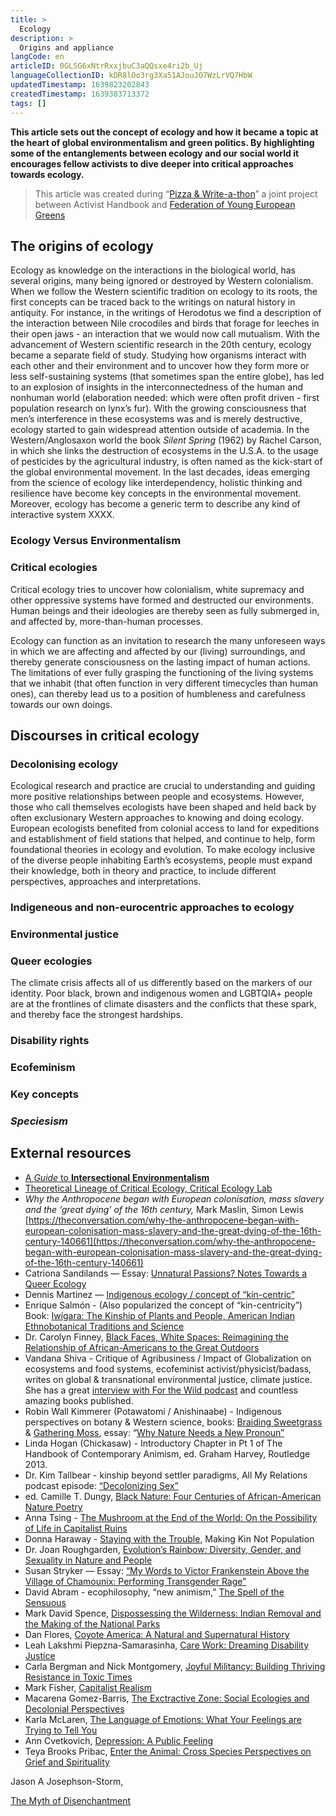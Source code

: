 ```yaml
---
title: >
  Ecology
description: >
  Origins and appliance
langCode: en
articleID: 0GLSG6xNtrRxxjbuC3aQQsxe4ri2b_Uj
languageCollectionID: kDR8lOo3rg3Xa51AJouJO7WzLrVQ7HbW
updatedTimestamp: 1639823202843
createdTimestamp: 1639383713372
tags: []
---
```


**This article sets out the concept of ecology and how it became a topic at the heart of global environmentalism and green politics. By highlighting some of the entanglements between ecology and our social world it encourages fellow activists to dive deeper into critical approaches towards ecology.**

> This article was created during “[Pizza & Write-a-thon](/writeathon)” a joint project between Activist Handbook and [Federation of Young European Greens](https://fyeg.org/)

## **The origins of ecology**

Ecology as knowledge on the interactions in the biological world, has several origins, many being ignored or destroyed by Western colonialism. When we follow the Western scientific tradition on ecology to its roots, the first concepts can be traced back to the writings on natural history in antiquity. For instance, in the writings of Herodotus we find a description of the interaction between Nile crocodiles and birds that forage for leeches in their open jaws - an interaction that we would now call mutualism. With the advancement of Western scientific research in the 20th century, ecology became a separate field of study. Studying how organisms interact with each other and their environment and to uncover how they form more or less self-sustaining systems (that sometimes span the entire globe), has led to an explosion of insights in the interconnectedness of the human and nonhuman world (elaboration needed: which were often profit driven - first population research on lynx’s fur). With the growing consciousness that men’s interference in these ecosystems was and is merely destructive, ecology started to gain widespread attention outside of academia. In the Western/Anglosaxon world the book _Silent Spring_ (1962) by Rachel Carson, in which she links the destruction of ecosystems in the U.S.A. to the usage of pesticides by the agricultural industry, is often named as the kick-start of the global environmental movement. In the last decades, ideas emerging from the science of ecology like interdependency, holistic thinking and resilience have become key concepts in the environmental movement. Moreover, ecology has become a generic term to describe any kind of interactive system XXXX.

### **Ecology Versus Environmentalism**

### **Critical ecologies**

Critical ecology tries to uncover how colonialism, white supremacy and other oppressive systems have formed and destructed our environments. Human beings and their ideologies are thereby seen as fully submerged in, and affected by, more-than-human processes.

Ecology can function as an invitation to research the many unforeseen ways in which we are affecting and affected by our (living) surroundings, and thereby generate consciousness on the lasting impact of human actions. The limitations of ever fully grasping the functioning of the living systems that we inhabit (that often function in very different timecycles than human ones), can thereby lead us to a position of humbleness and carefulness towards our own doings.

## **Discourses in critical ecology**

### **Decolonising ecology**

Ecological research and practice are crucial to understanding and guiding more positive relationships between people and ecosystems. However, those who call themselves ecologists have been shaped and held back by often exclusionary Western approaches to knowing and doing ecology. European ecologists benefited from colonial access to land for expeditions and establishment of field stations that helped, and continue to help, form foundational theories in ecology and evolution. To make ecology inclusive of the diverse people inhabiting Earth’s ecosystems, people must expand their knowledge, both in theory and practice, to include different perspectives, approaches and interpretations.

### **Indigeneous and non-eurocentric approaches to ecology**

### **Environmental justice**

### **Queer ecologies**

The climate crisis affects all of us differently based on the markers of our identity. Poor black, brown and indigenous women and LGBTQIA+ people are at the frontlines of climate disasters and the conflicts that these spark, and thereby face the strongest hardships.

### **Disability rights**

### **Ecofeminism**

### **Key concepts**

### _**Speciesism**_

## **External resources**

-   [A _Guide_ to **Intersectional** **Environmentalism**](https://meansandmatters.bankofthewest.com/article/sustainable-living/taking-action/a-guide-to-intersectional-environmentalism/)
-   [Theoretical Lineage of Critical Ecology, Critical Ecology Lab](https://www.youtube.com/watch?v=LireLlbEyxk)
-   _Why the Anthropocene began with European colonisation, mass slavery and the ‘great dying’ of the 16th century,_ Mark Maslin, Simon Lewis [https://theconversation.com/why-the-anthropocene-began-with-european-colonisation-mass-slavery-and-the-great-dying-of-the-16th-century-140661](https://theconversation.com/why-the-anthropocene-began-with-european-colonisation-mass-slavery-and-the-great-dying-of-the-16th-century-140661)
-   Catriona Sandilands — Essay: [Unnatural Passions? Notes Towards a Queer Ecology](https://ivc.lib.rochester.edu/unnatural-passions-notes-toward-a-queer-ecology/)
-   Dennis Martinez — [Indigenous ecology / concept of “kin-centric”](https://www.nativeperspectives.net/Transcripts/Dennis_Martinez_interview.pdf)
-   Enrique Salmón - (Also popularized the concept of “kin-centricity”) Book: [Iwígara: The Kinship of Plants and People, American Indian Ethnobotanical Traditions and Science](https://www.goodreads.com/book/show/50158998-iwigara)
-   Dr. Carolyn Finney, [Black Faces, White Spaces: Reimagining the Relationship of African-Americans to the Great Outdoors](https://uncpress.org/book/9781469614489/black-faces-white-spaces/)
-   Vandana Shiva - Critique of Agribusiness / Impact of Globalization on ecosystems and food systems, ecofeminist activist/physicist/badass, writes on global & transnational environmental justice, climate justice. She has a great [interview with For the Wild podcast](https://forthewild.world/listen/vandana-shiva-on-the-emancipation-of-seed-water-and-women-118) and countless amazing books published.
-   Robin Wall Kimmerer (Potawatomi / Anishinaabe) - Indigenous perspectives on botany & Western science, books: [Braiding Sweetgrass](https://milkweed.org/book/braiding-sweetgrass) & [Gathering Moss](http://osupress.oregonstate.edu/book/gathering-moss), essay: “[Why Nature Needs a New Pronoun”](https://www.yesmagazine.org/issue/together-earth/2015/03/30/alternative-grammar-a-new-language-of-kinship/)
-   Linda Hogan (Chickasaw) - Introductory Chapter in Pt 1 of The Handbook of Contemporary Animism, ed. Graham Harvey, Routledge 2013.
-   Dr. Kim Tallbear - kinship beyond settler paradigms, All My Relations podcast episode: [“Decolonizing Sex”](https://www.allmyrelationspodcast.com/podcast/episode/468a0a6b/ep-5-decolonizing-sex)
-   ed. Camille T. Dungy, [Black Nature: Four Centuries of African-American Nature Poetry](https://ugapress.org/book/9780820334318/black-nature/)
-   Anna Tsing - [The Mushroom at the End of the World: On the Possibility of Life in Capitalist Ruins](https://press.princeton.edu/books/paperback/9780691178325/the-mushroom-at-the-end-of-the-world)
-   Donna Haraway - [Staying with the Trouble](https://www.google.com/search?ei=mOgAYOaYFovJ0PEPi-2wuAk&gs_lcp=CgZwc3ktYWIQAzIICC4QyQMQkwIyAggAMgIIADICCAAyAggAMgIIADICCAAyAggAMgIIADICCAA6BAgAEEc6BAgjECc6BAguEEM6AgguOggIABCxAxCDAToFCAAQsQM6BQguEJECOgQIABBDOggILhDHARCjAjoLCC4QyQMQkQIQkwI6BQguELEDOgoIABCxAxCDARBDUKQYWPgpYJ8raABwAngCgAH6A4gB6xaSAQswLjEuMy4yLjIuMZgBAKABAaoBB2d3cy13aXrIAQjAAQE&oq=staying%20with%20the%20trouble&q=staying%20with%20the%20trouble&sclient=psy-ab&sxsrf=ALeKk00U3r_C-jGVf1FYkEJ9uD7vwwO2Sg%3A1610672280370&uact=5&ved=0ahUKEwjmxPvo3ZzuAhWLJDQIHYs2DJcQ4dUDCAw), Making Kin Not Population
-   Dr. Joan Roughgarden, [Evolution’s Rainbow: Diversity, Gender, and Sexuality in Nature and People](https://www.ucpress.edu/book/9780520280458/evolutions-rainbow)
-   Susan Stryker — Essay: [“My Words to Victor Frankenstein Above the Village of Chamounix: Performing Transgender Rage”](https://read.dukeupress.edu/glq/article/1/3/237/69091/My-Words-to-Victor-Frankenstein-Above-the-Village)
-   David Abram - ecophilosophy, “new animism,” [The Spell of the Sensuous](https://www.penguinrandomhouse.com/books/319/the-spell-of-the-sensuous-by-david-abram/)
-   Mark David Spence, [Dispossessing the Wilderness: Indian Removal and the Making of the National Parks](https://forthewild.world/listen/vandana-shiva-on-the-emancipation-of-seed-water-and-women-118)
-   Dan Flores, [Coyote America: A Natural and Supernatural History](https://www.basicbooks.com/titles/dan-flores/coyote-america/9780465098538/)
-   Leah Lakshmi Piepzna-Samarasinha, [Care Work: Dreaming Disability Justice](https://arsenalpulp.com/Books/C/Care-Work)
-   Carla Bergman and Nick Montgomery, [Joyful Militancy: Building Thriving Resistance in Toxic Times](https://www.akpress.org/joyful-militancy.html)
-   Mark Fisher, [Capitalist Realism](https://www.johnhuntpublishing.com/zer0-books/our-books/capitalist-realism)
-   Macarena Gomez-Barris, [The Exctractive Zone: Social Ecologies and Decolonial Perspectives](https://www.google.com/search?ei=QQojYNDSG5jZ-gTqmoHgDQ&gs_lcp=Cgdnd3Mtd2l6EAMyBggAEBYQHjoECCMQJzoFCC4QkQI6CAgAELEDEIMBOgIIADoHCAAQsQMQQzoFCAAQkQI6BAguEEM6CAguELEDEIMBOgQIABBDOgoIABCxAxCDARBDOggILhCxAxCTAjoFCAAQsQM6BwgAELEDEAo6BQguELEDOgoILhDHARCjAhAKOgIILjoICC4QxwEQrwE6BQgAEMkDOggILhDHARCjAjoFCC4QkwI6BwghEAoQoAE6BQghEKABOggIABAIEA0QHlCIA1iTMmC8OGgIcAB4AYABdogB6xmSAQUyNS4xMZgBAKABAaoBB2d3cy13aXo&oq=gomez%20the%20exctractive%20zone&q=gomez%20the%20exctractive%20zone&sclient=gws-wiz&source=hp&sxsrf=ALeKk00j5ECnYNlk3PAbS9nThvXLQY3y0g%3A1612909121489&uact=5&ved=0ahUKEwiQ9_TZ6t3uAhWYrJ4KHWpNANwQ4dUDCAg)
-   Karla McLaren, [The Language of Emotions: What Your Feelings are Trying to Tell You](https://www.google.com/search?ei=8fEAYLmpLqzA0PEP2a-_2As&gs_lcp=CgZwc3ktYWIQARgAMggILhDJAxCTAjICCAA6BAgjECc6BQgAEJECOgsILhDHARCvARCRAjoFCC4QsQM6CwguELEDEMcBEKMCOggILhCxAxCDAToOCC4QsQMQgwEQxwEQowI6CAgAEMkDEJECOgUILhCRAjoECAAQQzoECC4QQzoFCAAQsQM6DgguELEDEMkDEJECEJMCOgcILhCxAxBDOggIABCxAxCDAToLCC4QsQMQyQMQkwI6AgguOg0ILhDJAxAUEIcCEJMCOgUIABDJAzoGCAAQFhAeUIgEWP8qYJI2aABwAHgAgAHWAogBxhSSAQgxOC4yLjEuMpgBAKABAaoBB2d3cy13aXo&gs_ssp=eJzj4tVP1zc0TKosqoo3yCozYPRSyk4syklUyE3OSSxKzVPIScxLL01MT1XIT1NIzc0vyczPKwYAvQUSBg&oq=Karla%20McLaren%2C%20language&q=karla%20mclaren%20language%20of%20emotions&sclient=psy-ab&source=hp&sxsrf=ALeKk02PC3hA4cu_UhH5LsDOwblCZMe9Qw%3A1610674673789)
-   Ann Cvetkovich, [Depression: A Public Feeling](https://www.dukeupress.edu/depression)
-   Teya Brooks Pribac, [Enter the Animal: Cross Species Perspectives on Grief and Spirituality](https://sydneyuniversitypress.com.au/products/139659)

Jason A Josephson-Storm,

[The Myth of Disenchantment](https://chicago.universitypressscholarship.com/view/10.7208/chicago/9780226403533.001.0001/upso-9780226403229)